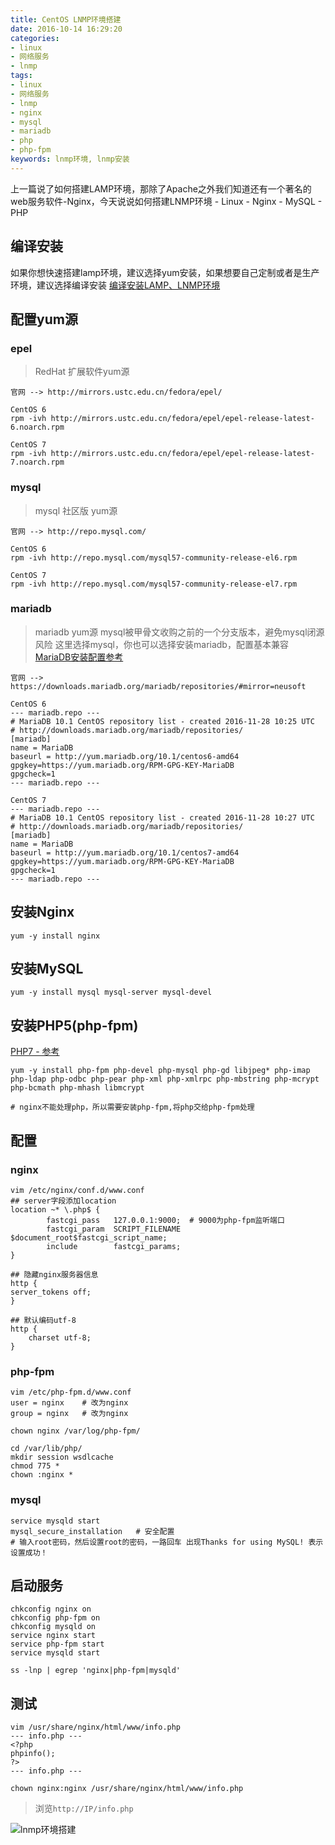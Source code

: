 ```yaml
---
title: CentOS LNMP环境搭建
date: 2016-10-14 16:29:20
categories:
- linux
- 网络服务
- lnmp
tags:
- linux
- 网络服务
- lnmp
- nginx
- mysql
- mariadb
- php
- php-fpm
keywords: lnmp环境, lnmp安装
---
```

> 
上一篇说了如何搭建LAMP环境，那除了Apache之外我们知道还有一个著名的web服务软件-Nginx，今天说说如何搭建LNMP环境 - Linux - Nginx - MySQL - PHP

<!-- more -->

## 编译安装
如果你想快速搭建lamp环境，建议选择yum安装，如果想要自己定制或者是生产环境，建议选择编译安装
[编译安装LAMP、LNMP环境](https://www.zfl9.com/compile_www.html)

## 配置yum源
### epel
> RedHat 扩展软件yum源

<pre><code class="language-bash line-numbers">官网 --> http://mirrors.ustc.edu.cn/fedora/epel/

CentOS 6
rpm -ivh http://mirrors.ustc.edu.cn/fedora/epel/epel-release-latest-6.noarch.rpm

CentOS 7
rpm -ivh http://mirrors.ustc.edu.cn/fedora/epel/epel-release-latest-7.noarch.rpm
</code></pre>

### mysql
> mysql 社区版 yum源

<pre><code class="language-bash line-numbers">官网 --> http://repo.mysql.com/

CentOS 6
rpm -ivh http://repo.mysql.com/mysql57-community-release-el6.rpm

CentOS 7
rpm -ivh http://repo.mysql.com/mysql57-community-release-el7.rpm
</code></pre>

### mariadb
> mariadb yum源
mysql被甲骨文收购之前的一个分支版本，避免mysql闭源风险
这里选择mysql，你也可以选择安装mariadb，配置基本兼容
[MariaDB安装配置参考](https://www.zfl9.com/mariadb.html)

<pre><code class="language-bash line-numbers">官网 --> https://downloads.mariadb.org/mariadb/repositories/#mirror=neusoft

CentOS 6
--- mariadb.repo ---
# MariaDB 10.1 CentOS repository list - created 2016-11-28 10:25 UTC
# http://downloads.mariadb.org/mariadb/repositories/
[mariadb]
name = MariaDB
baseurl = http://yum.mariadb.org/10.1/centos6-amd64
gpgkey=https://yum.mariadb.org/RPM-GPG-KEY-MariaDB
gpgcheck=1
--- mariadb.repo ---

CentOS 7
--- mariadb.repo ---
# MariaDB 10.1 CentOS repository list - created 2016-11-28 10:27 UTC
# http://downloads.mariadb.org/mariadb/repositories/
[mariadb]
name = MariaDB
baseurl = http://yum.mariadb.org/10.1/centos7-amd64
gpgkey=https://yum.mariadb.org/RPM-GPG-KEY-MariaDB
gpgcheck=1
--- mariadb.repo ---
</code></pre>

## 安装Nginx
<pre><code class="language-bash line-numbers">yum -y install nginx
</code></pre>

## 安装MySQL
<pre><code class="language-bash line-numbers">yum -y install mysql mysql-server mysql-devel
</code></pre>

## 安装PHP5(php-fpm)
[PHP7 - 参考](https://www.zfl9.com/php7.html)
<pre><code class="language-bash line-numbers">yum -y install php-fpm php-devel php-mysql php-gd libjpeg* php-imap php-ldap php-odbc php-pear php-xml php-xmlrpc php-mbstring php-mcrypt php-bcmath php-mhash libmcrypt

# nginx不能处理php，所以需要安装php-fpm,将php交给php-fpm处理
</code></pre>

## 配置
### nginx
<pre><code class="language-nginx line-numbers">vim /etc/nginx/conf.d/www.conf
## server字段添加location
location ~* \.php$ {
        fastcgi_pass   127.0.0.1:9000;  # 9000为php-fpm监听端口
        fastcgi_param  SCRIPT_FILENAME $document_root$fastcgi_script_name;
        include        fastcgi_params;
}

## 隐藏nginx服务器信息
http {
server_tokens off;
}

## 默认编码utf-8
http {
    charset utf-8;
}
</code></pre>

### php-fpm
<pre><code class="language-bash line-numbers">vim /etc/php-fpm.d/www.conf
user = nginx    # 改为nginx
group = nginx   # 改为nginx

chown nginx /var/log/php-fpm/

cd /var/lib/php/
mkdir session wsdlcache
chmod 775 *
chown :nginx *
</code></pre>

### mysql
<pre><code class="language-bash line-numbers">service mysqld start
mysql_secure_installation   # 安全配置
# 输入root密码，然后设置root的密码，一路回车 出现Thanks for using MySQL! 表示设置成功！
</code></pre>

## 启动服务
<pre><code class="language-bash line-numbers">chkconfig nginx on
chkconfig php-fpm on
chkconfig mysqld on
service nginx start
service php-fpm start
service mysqld start

ss -lnp | egrep 'nginx|php-fpm|mysqld'
</code></pre>

## 测试
<pre><code class="language-bash line-numbers">vim /usr/share/nginx/html/www/info.php
--- info.php ---
&lt;?php
phpinfo();
?&gt;
--- info.php ---

chown nginx:nginx /usr/share/nginx/html/www/info.php
</code></pre>

> 浏览`http://IP/info.php`

![lnmp环境搭建](images/lamp.png)
